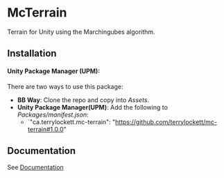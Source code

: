 # McTerrain 

Terrain for Unity using the Marchingubes algorithm.

## Installation

#### Unity Package Manager (UPM):

There are two ways to use this package:

- **BB Way**: Clone the repo and copy into *Assets*.
- **Unity Package Manager(UPM)**: Add the following to *Packages/manifest.json*:
   - `"ca.terrylockett.mc-terrain": "https://github.com/terrylockett/mc-terrain#1.0.0"

## Documentation
See [Documentation](Documentation/mc-terrain.md)
